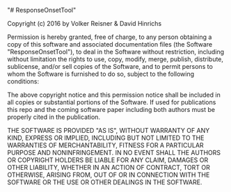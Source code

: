 "# ResponseOnsetTool" 

Copyright (c) 2016 by Volker Reisner & David Hinrichs

Permission is hereby granted, free of charge, to any person obtaining a copy
of this software and associated documentation files (the Software "ResponseOnsetTool"),
to deal
in the Software without restriction, including without limitation the rights
to use, copy, modify, merge, publish, distribute, sublicense, and/or sell
copies of the Software, and to permit persons to whom the Software is
furnished to do so, subject to the following conditions:

The above copyright notice and this permission notice shall be included in all
copies or substantial portions of the Software. If used for publications this 
repo and the coming software paper including both authors must be properly cited 
in the publication.

THE SOFTWARE IS PROVIDED "AS IS", WITHOUT WARRANTY OF ANY KIND, EXPRESS OR
IMPLIED, INCLUDING BUT NOT LIMITED TO THE WARRANTIES OF MERCHANTABILITY,
FITNESS FOR A PARTICULAR PURPOSE AND NONINFRINGEMENT. IN NO EVENT SHALL THE
AUTHORS OR COPYRIGHT HOLDERS BE LIABLE FOR ANY CLAIM, DAMAGES OR OTHER
LIABILITY, WHETHER IN AN ACTION OF CONTRACT, TORT OR OTHERWISE, ARISING FROM,
OUT OF OR IN CONNECTION WITH THE SOFTWARE OR THE USE OR OTHER DEALINGS IN THE
SOFTWARE.
